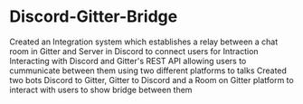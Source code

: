 # Discord-Gitter-Bridge

Created an Integration system which establishes a relay between a chat room in Gitter and Server in Discord to connect users for Intraction 
Interacting with Discord and Gitter's REST API allowing users to cummunicate between them using two different platforms to talks
Created two bots Discord to Gitter, Gitter to Discord and a Room on Gitter platform to interact with users to show bridge between them
